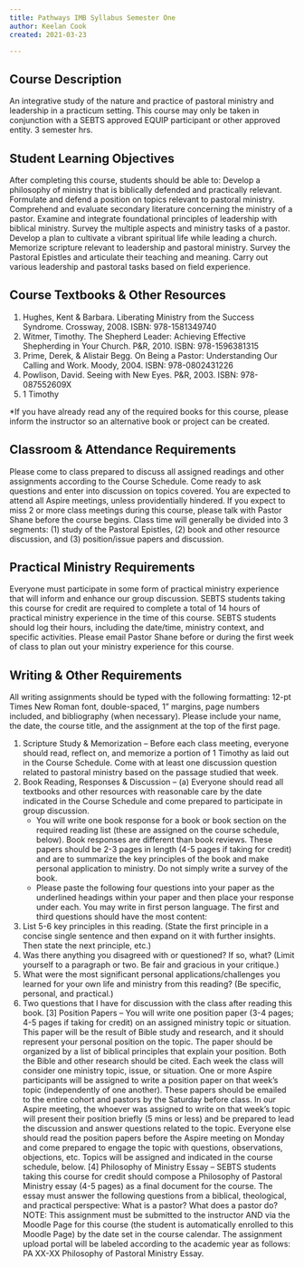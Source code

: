 ```yaml
---
title: Pathways IMB Syllabus Semester One
author: Keelan Cook
created: 2021-03-23

---
```


## Course Description
An integrative study of the nature and practice of pastoral ministry and leadership in a practicum setting. This course may only be taken in conjunction with a SEBTS approved EQUIP participant or other approved entity. 3 semester hrs.

## Student Learning Objectives
After completing this course, students should be able to:
Develop a philosophy of ministry that is biblically defended and practically relevant.
Formulate and defend a position on topics relevant to pastoral ministry.
Comprehend and evaluate secondary literature concerning the ministry of a pastor.
Examine and integrate foundational principles of leadership with biblical ministry.
Survey the multiple aspects and ministry tasks of a pastor.
Develop a plan to cultivate a vibrant spiritual life while leading a church.
Memorize scripture relevant to leadership and pastoral ministry.
Survey the Pastoral Epistles and articulate their teaching and meaning.
Carry out various leadership and pastoral tasks based on field experience.

## Course Textbooks & Other Resources
1. Hughes, Kent & Barbara. Liberating Ministry from the Success Syndrome. Crossway, 2008.
ISBN: 978-1581349740
2. Witmer, Timothy. The Shepherd Leader: Achieving Effective Shepherding in Your Church. P&R, 2010.
ISBN: 978-1596381315
3. Prime, Derek, & Alistair Begg. On Being a Pastor: Understanding Our Calling and Work. Moody, 2004.
ISBN: 978-0802431226
4. Powlison, David. Seeing with New Eyes. P&R, 2003.
ISBN: 978-087552609X
5. 1 Timothy

*If you have already read any of the required books for this course, please inform the instructor so an alternative book or project can be created.

## Classroom & Attendance Requirements
Please come to class prepared to discuss all assigned readings and other assignments according to the Course Schedule. Come ready to ask questions and enter into discussion on topics covered.
You are expected to attend all Aspire meetings, unless providentially hindered. If you expect to miss 2 or more class meetings during this course, please talk with Pastor Shane before the course begins.
Class time will generally be divided into 3 segments: (1) study of the Pastoral Epistles, (2) book and other resource discussion, and (3) position/issue papers and discussion.

## Practical Ministry Requirements
Everyone must participate in some form of practical ministry experience that will inform and enhance our group discussion.
SEBTS students taking this course for credit are required to complete a total of 14 hours of practical ministry experience in the time of this course. SEBTS students should log their hours, including the date/time, ministry context, and specific activities.
Please email Pastor Shane before or during the first week of class to plan out your ministry experience for this course.

## Writing & Other Requirements
All writing assignments should be typed with the following formatting: 12-pt Times New Roman font, double-spaced, 1” margins, page numbers included, and bibliography (when necessary). Please include your name, the date, the course title, and the assignment at the top of the first page.

1. Scripture Study & Memorization – Before each class meeting, everyone should read, reflect on, and memorize a portion of 1 Timothy as laid out in the Course Schedule. Come with at least one discussion question related to pastoral ministry based on the passage studied that week.
2. Book Reading, Responses & Discussion – (a) Everyone should read all textbooks and other resources with reasonable care by the date indicated in the Course Schedule and come prepared to participate in group discussion.
   * You will write one book response for a book or book section on the required reading list (these are assigned on the course schedule, below). Book responses are different than book reviews. These papers should be 2-3 pages in length (4-5 pages if taking for credit) and are to summarize the key principles of the book and make personal application to ministry. Do not simply write a survey of the book.
   * Please paste the following four questions into your paper as the underlined headings within your paper and then place your response under each. You may write in first person language. The first and third questions should have the most content:
1. List 5-6 key principles in this reading. (State the first principle in a concise single sentence and then expand on it with further insights. Then state the next principle, etc.)
2. Was there anything you disagreed with or questioned? If so, what? (Limit yourself to a paragraph or two. Be fair and gracious in your critique.)
3. What were the most significant personal applications/challenges you learned for your own life and ministry from this reading? (Be specific, personal, and practical.)
4. Two questions that I have for discussion with the class after reading this book.
[3] Position Papers – You will write one position paper (3-4 pages; 4-5 pages if taking for credit) on an assigned ministry topic or situation. This paper will be the result of Bible study and research, and it should represent your personal position on the topic. The paper should be organized by a list of biblical principles that explain your position. Both the Bible and other research should be cited.
Each week the class will consider one ministry topic, issue, or situation. One or more Aspire participants will be assigned to write a position paper on that week’s topic (independently of one another). These papers should be emailed to the entire cohort and pastors by the Saturday before class.
In our Aspire meeting, the whoever was assigned to write on that week’s topic will present their position briefly (5 mins or less) and be prepared to lead the discussion and answer questions related to the topic. Everyone else should read the position papers before the Aspire meeting on Monday and come prepared to engage the topic with questions, observations, objections, etc.
Topics will be assigned and indicated in the course schedule, below.
[4] Philosophy of Ministry Essay – SEBTS students taking this course for credit should compose a Philosophy of Pastoral Ministry essay (4-5 pages) as a final document for the course. The essay must answer the following questions from a biblical, theological, and practical perspective:
What is a pastor?
What does a pastor do?
NOTE: This assignment must be submitted to the instructor AND via the Moodle Page for this course (the student is automatically enrolled to this Moodle Page) by the date set in the course calendar. The assignment upload portal will be labeled according to the academic year as follows: PA XX-XX Philosophy of Pastoral Ministry Essay.